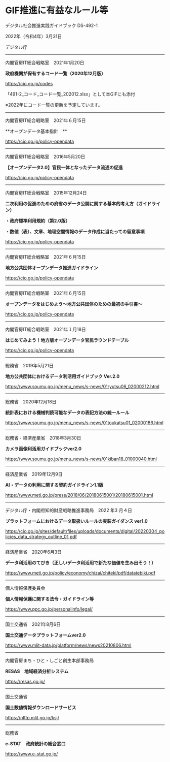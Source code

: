 
# GIF推進に有益なルール等　<!-- omit in toc -->

デジタル社会推進実践ガイドブック DS-492-1

2022年（令和4年）3月31日

デジタル庁


-----
内閣官房IT総合戦略室　2021年1月20日

**政府機関が保有するコード一覧（2020年12月版）**

https://cio.go.jp/codes

「491-2_コード_コード一覧_202012.xlsx」として本GIFにも添付  

※2022年にコード一覧の更新を予定しています。  


-----
内閣官房IT総合戦略室　2021年６月15日

**オープンデータ基本指針　**

https://cio.go.jp/policy-opendata


-----
内閣官房IT総合戦略室　2016年5月20日

**【オープンデータ2.0】官民一体となったデータ流通の促進**

https://cio.go.jp/policy-opendata


-----
内閣官房IT総合戦略室　2015年12月24日

**二次利用の促進のための府省のデータ公開に関する基本的考え方（ガイドライン）**

**・政府標準利用規約（第2.0版）**

**・数値（表）、文章、地理空間情報のデータ作成に当たっての留意事項**

https://cio.go.jp/policy-opendata


-----
内閣官房IT総合戦略室　2021年６月15日

**地方公共団体オープンデータ推進ガイドライン**

https://cio.go.jp/policy-opendata


-----
内閣官房IT総合戦略室　2021年６月15日

**オープンデータをはじめよう～地方公共団体のための最初の手引書～**

https://cio.go.jp/policy-opendata


-----
内閣官房IT総合戦略室　2021年１月18日

**はじめてみよう！地方版オープンデータ官民ラウンドテーブル**

https://cio.go.jp/policy-opendata


-----
総務省　2019年5月21日　

**地方公共団体におけるデータ利活用ガイドブック Ver.2.0**

https://www.soumu.go.jp/menu_news/s-news/01ryutsu06_02000212.html


-----
総務省　2020年12月18日　

**統計表における機械判読可能なデータの表記方法の統一ルール**

https://www.soumu.go.jp/menu_news/s-news/01toukatsu01_02000186.html


-----
総務省・経済産業省　2018年3月30日　

**カメラ画像利活用ガイドブックver2.0**

https://www.soumu.go.jp/menu_news/s-news/01kiban18_01000040.html


-----
経済産業省　2019年12月9日

**AI・データの利用に関する契約ガイドライン1.1版**

https://www.meti.go.jp/press/2018/06/20180615001/20180615001.html


-----
デジタル庁・内閣府知的財産戦略推進事務局　2022 年3 月４日

**プラットフォームにおけるデータ取扱いルールの実装ガイダンス ver1.0**

https://cio.go.jp/sites/default/files/uploads/documents/digital/20220304_policies_data_strategy_outline_01.pdf


-----
経済産業省　2020年6月3日

**データ利活用のてびき（正しいデータ利活用で新たな価値を生み出そう！）**

https://www.meti.go.jp/policy/economy/chizai/chiteki/pdf/datatebiki.pdf


-----
個人情報保護委員会

**個人情報保護に関する法令・ガイドライン等**

https://www.ppc.go.jp/personalinfo/legal/


-----
国土交通省　2021年8月6日　

**国土交通データプラットフォームver2.0**

https://www.mlit-data.jp/platform/news/news20210806.html


-----
内閣官房まち・ひと・しごと創生本部事務局

**RESAS　地域経済分析システム**

https://resas.go.jp/


-----
国土交通省

**国土数値情報ダウンロードサービス**

https://nlftp.mlit.go.jp/ksj/


-----
総務省

**e-STAT　政府統計の総合窓口**

https://www.e-stat.go.jp/
